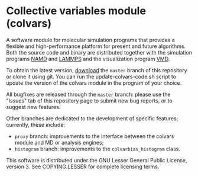Collective variables module (colvars)
=======

A software module for molecular simulation programs that provides a flexible and high-performance platform for present and future algorithms.  Both the source code and binary are distributed together with the simulation programs [NAMD](http://www.ks.uiuc.edu/Research/namd/) and [LAMMPS](http://lammps.sandia.gov/) and the visualization program [VMD](http://www.ks.uiuc.edu/Research/vmd/).

To obtain the latest version, [download](https://github.com/colvars/colvars/archive/master.zip) the `master` branch of this repository or clone it using git.  You can run the update-colvars-code.sh script to update the version of the colvars module in the program of your choice.

All bugfixes are released through the `master` branch: please use the "Issues" tab of this repository page to submit new bug reports, or to suggest new features.

Other branches are dedicated to the development of specific features; currently, these include:
* `proxy` branch: improvements to the interface between the colvars module and MD or analysis engines;
* `histogram` branch: improvements to the `colvarbias_histogram` class.

This software is distributed under the GNU Lesser General Public License, version 3.  See COPYING.LESSER for complete licensing terms.
